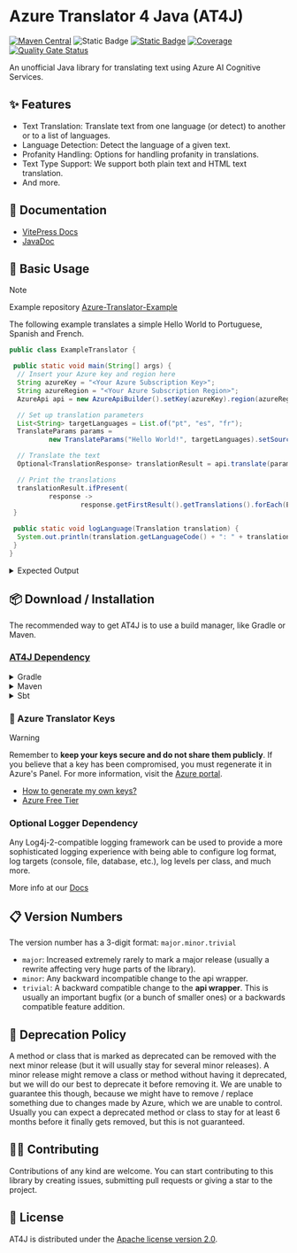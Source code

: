 # Azure Translator 4 Java (AT4J)

[![Maven Central](https://img.shields.io/maven-central/v/io.github.brenoepics/at4j?color=blue)](https://central.sonatype.com/artifact/io.github.brenoepics/at4j)
![Static Badge](https://img.shields.io/badge/azure--api-3.0-blue?style=flat&logo=microsoftazure&logoColor=%230080FF&color=%230080FF&link=https%3A%2F%2Flearn.microsoft.com%2Fen-us%2Fazure%2Fai-services%2Ftranslator%2Freference%2Fv3-0-reference)
[![Static Badge](https://img.shields.io/badge/run-l?logo=postman&label=Postman&color=EF5B25)](https://www.postman.com/maintenance-astronaut-2993290/workspace/brenoepics/collection/18589822-dfe7a640-9b94-47a8-b19f-46cb9cc8843e?action=share&creator=18589822)
[![Coverage](https://sonarcloud.io/api/project_badges/measure?project=brenoepics_at4j&metric=coverage)](https://sonarcloud.io/summary/new_code?id=brenoepics_at4j)
[![Quality Gate Status](https://sonarcloud.io/api/project_badges/measure?project=brenoepics_at4j&metric=alert_status)](https://sonarcloud.io/summary/new_code?id=brenoepics_at4j)

An unofficial Java library for translating text using Azure AI Cognitive Services.

## ✨ Features

- Text Translation: Translate text from one language (or detect) to another or to a list of languages.
- Language Detection: Detect the language of a given text.
- Profanity Handling: Options for handling profanity in translations.
- Text Type Support: We support both plain text and HTML text translation.
- And more.

## 📝 Documentation

- [VitePress Docs](https://brenoepics.github.io/at4j/)
- [JavaDoc](https://brenoepics.github.io/at4j/javadoc/)

## 🎉 Basic Usage

> [!NOTE]
> Example repository [Azure-Translator-Example](https://github.com/brenoepics/Azure-Translator-Example)

The following example translates a simple Hello World to Portuguese, Spanish and French.

```java
public class ExampleTranslator {

 public static void main(String[] args) {
  // Insert your Azure key and region here
  String azureKey = "<Your Azure Subscription Key>";
  String azureRegion = "<Your Azure Subscription Region>";
  AzureApi api = new AzureApiBuilder().setKey(azureKey).region(azureRegion).build();

  // Set up translation parameters
  List<String> targetLanguages = List.of("pt", "es", "fr");
  TranslateParams params =
          new TranslateParams("Hello World!", targetLanguages).setSourceLanguage("en");

  // Translate the text
  Optional<TranslationResponse> translationResult = api.translate(params).join();

  // Print the translations
  translationResult.ifPresent(
          response ->
                  response.getFirstResult().getTranslations().forEach(ExampleTranslator::logLanguage));
 }

 public static void logLanguage(Translation translation) {
  System.out.println(translation.getLanguageCode() + ": " + translation.getText());
 }
}
```

<details>
     <summary>Expected Output</summary>

```console
pt: Olá, Mundo!
es: ¡Hola mundo!
fr: Salut tout le monde!
```

</details>

## 📦 Download / Installation

The recommended way to get AT4J is to use a build manager, like Gradle or Maven.

### [AT4J Dependency](https://central.sonatype.com/artifact/io.github.brenoepics/at4j)

<details>
  <summary>Gradle</summary>

```gradle
implementation group: 'io.github.brenoepics', name: 'at4j', version: '1.0.0'
```
</details>
<details>
  <summary>Maven</summary>

```xml
<dependency>
    <groupId>io.github.brenoepics</groupId>
    <artifactId>at4j</artifactId>
    <version>1.0.0</version>
</dependency>
```

</details>
<details>
  <summary>Sbt</summary>

```sbt
libraryDependencies += "io.github.brenoepics" % "at4j" % "1.0.0"
```

</details>

### 🔑 Azure Translator Keys

> [!WARNING]
> Remember to **keep your keys secure and do not share them publicly**. If you believe that a key has been compromised, you must regenerate it in Azure's Panel.
> For more information, visit the [Azure portal](https://portal.azure.com/).

- [How to generate my own keys?](https://brenoepics.github.io/at4j/guide/azure-subscription.html#azure-subscription)
- [Azure Free Tier](https://brenoepics.github.io/at4j/guide/azure-subscription.html#azure-free-tier)

### Optional Logger Dependency

Any Log4j-2-compatible logging framework can be used to provide a more sophisticated logging experience
with being able to configure log format, log targets (console, file, database, etc.),
log levels per class, and much more.

More info at our [Docs](https://brenoepics.github.io/at4j/guide/installation.html#logger-dependency)

## 📋 Version Numbers

The version number has a 3-digit format: `major.minor.trivial`

- `major`: Increased extremely rarely to mark a major release (usually a rewrite affecting very huge parts of the library).
- `minor`: Any backward incompatible change to the api wrapper.
- `trivial`: A backward compatible change to the **api wrapper**. This is usually an important bugfix (or a bunch of smaller ones)
  or a backwards compatible feature addition.

## 🔨 Deprecation Policy

A method or class that is marked as deprecated can be removed with the next minor release (but it will usually stay for
several minor releases). A minor release might remove a class or method without having it deprecated, but we will do our
best to deprecate it before removing it. We are unable to guarantee this though, because we might have to remove / replace
something due to changes made by Azure, which we are unable to control. Usually you can expect a deprecated method or
class to stay for at least 6 months before it finally gets removed, but this is not guaranteed.

## 🧑‍💻 Contributing

Contributions of any kind are welcome. You can start contributing to this library by creating issues, submitting pull requests or giving a star to the project.

## 📃 License

AT4J is distributed under the [Apache license version 2.0](./LICENSE).
